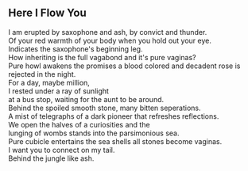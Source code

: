 Here I Flow You
---------------
I am erupted by saxophone and ash, by convict and thunder.  
Of your red warmth of your body when you hold out your eye.  
Indicates the saxophone's beginning leg.  
How inheriting is the full vagabond and it's pure vaginas?  
Pure howl awakens the promises a blood colored and decadent rose is rejected in the night.  
For a day, maybe million,  
I rested under a ray of sunlight  
at a bus stop, waiting for the aunt to be around.  
Behind the spoiled smooth stone, many bitten seperations.  
A mist of telegraphs of a dark pioneer that refreshes reflections.  
We open the halves of a curiosities and the  
lunging of wombs stands into the parsimonious sea.  
Pure cubicle entertains the sea shells all stones become vaginas.  
I want you to connect on my tail.  
Behind the jungle like ash.  
